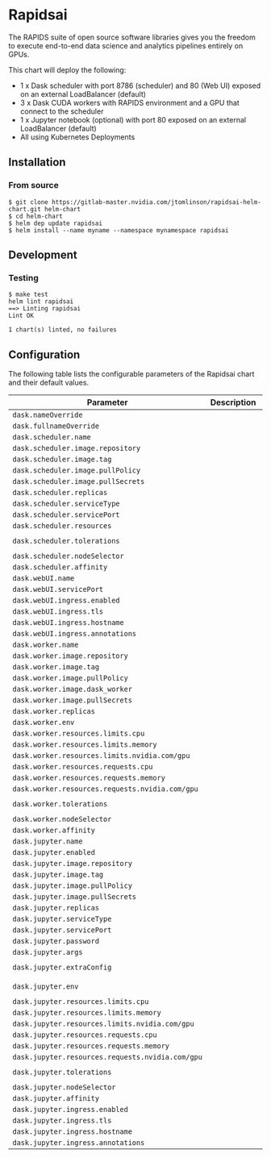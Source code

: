 
Rapidsai
===========

The RAPIDS suite of open source software libraries gives you the freedom to execute end-to-end data science and analytics pipelines entirely on GPUs.


This chart will deploy the following:

- 1 x Dask scheduler with port 8786 (scheduler) and 80 (Web UI) exposed on an external LoadBalancer (default)
- 3 x Dask CUDA workers with RAPIDS environment and a GPU that connect to the scheduler
- 1 x Jupyter notebook (optional) with port 80 exposed on an external LoadBalancer (default)
- All using Kubernetes Deployments

## Installation

### From source

```console
$ git clone https://gitlab-master.nvidia.com/jtomlinson/rapidsai-helm-chart.git helm-chart
$ cd helm-chart
$ helm dep update rapidsai
$ helm install --name myname --namespace mynamespace rapidsai
```

## Development

### Testing

```console
$ make test
helm lint rapidsai
==> Linting rapidsai
Lint OK

1 chart(s) linted, no failures
```

## Configuration

The following table lists the configurable parameters of the Rapidsai chart and their default values.

| Parameter                | Description             | Default        |
| ------------------------ | ----------------------- | -------------- |
| `dask.nameOverride` |  | `"rapidsai"` |
| `dask.fullnameOverride` |  | `"rapidsai"` |
| `dask.scheduler.name` |  | `"scheduler"` |
| `dask.scheduler.image.repository` |  | `"rapidsai/rapidsai"` |
| `dask.scheduler.image.tag` |  | `"cuda10.0-runtime-ubuntu16.04"` |
| `dask.scheduler.image.pullPolicy` |  | `"IfNotPresent"` |
| `dask.scheduler.image.pullSecrets` |  | `null` |
| `dask.scheduler.replicas` |  | `1` |
| `dask.scheduler.serviceType` |  | `"LoadBalancer"` |
| `dask.scheduler.servicePort` |  | `8786` |
| `dask.scheduler.resources` |  | `{}` |
| `dask.scheduler.tolerations` |  | `[{"key": "nvidia.com/gpu", "operator": "Equal", "value": "present", "effect": "NoSchedule"}]` |
| `dask.scheduler.nodeSelector` |  | `{}` |
| `dask.scheduler.affinity` |  | `{}` |
| `dask.webUI.name` |  | `"webui"` |
| `dask.webUI.servicePort` |  | `8787` |
| `dask.webUI.ingress.enabled` |  | `false` |
| `dask.webUI.ingress.tls` |  | `false` |
| `dask.webUI.ingress.hostname` |  | `"dask-ui.rapidsai.example.com"` |
| `dask.webUI.ingress.annotations` |  | `null` |
| `dask.worker.name` |  | `"worker"` |
| `dask.worker.image.repository` |  | `"rapidsai/rapidsai"` |
| `dask.worker.image.tag` |  | `"cuda10.0-runtime-ubuntu16.04"` |
| `dask.worker.image.pullPolicy` |  | `"IfNotPresent"` |
| `dask.worker.image.dask_worker` |  | `"dask-cuda-worker"` |
| `dask.worker.image.pullSecrets` |  | `null` |
| `dask.worker.replicas` |  | `3` |
| `dask.worker.env` |  | `null` |
| `dask.worker.resources.limits.cpu` |  | `1` |
| `dask.worker.resources.limits.memory` |  | `"3G"` |
| `dask.worker.resources.limits.nvidia.com/gpu` |  | `1` |
| `dask.worker.resources.requests.cpu` |  | `1` |
| `dask.worker.resources.requests.memory` |  | `"3G"` |
| `dask.worker.resources.requests.nvidia.com/gpu` |  | `1` |
| `dask.worker.tolerations` |  | `[{"key": "nvidia.com/gpu", "operator": "Equal", "value": "present", "effect": "NoSchedule"}]` |
| `dask.worker.nodeSelector` |  | `{}` |
| `dask.worker.affinity` |  | `{}` |
| `dask.jupyter.name` |  | `"jupyter"` |
| `dask.jupyter.enabled` |  | `true` |
| `dask.jupyter.image.repository` |  | `"rapidsai/rapidsai"` |
| `dask.jupyter.image.tag` |  | `"cuda10.0-runtime-ubuntu16.04"` |
| `dask.jupyter.image.pullPolicy` |  | `"IfNotPresent"` |
| `dask.jupyter.image.pullSecrets` |  | `null` |
| `dask.jupyter.replicas` |  | `1` |
| `dask.jupyter.serviceType` |  | `"LoadBalancer"` |
| `dask.jupyter.servicePort` |  | `80` |
| `dask.jupyter.password` |  | `"sha1:56152965e045:3cd9a2065e78b4a4e46c2d6f35ddd0160fe5b94d"` |
| `dask.jupyter.args` |  | `["bash", "/rapids/notebooks/utils/start-jupyter.sh"]` |
| `dask.jupyter.extraConfig` |  | `"c.ServerProxy.host_whitelist = [\"localhost\", \"127.0.0.1\", \"rapidsai-scheduler\"]"` |
| `dask.jupyter.env` |  | `[{"name": "DASK_DISTRIBUTED__DASHBOARD__LINK", "value": "/proxy/rapidsai-scheduler:8787/status"}]` |
| `dask.jupyter.resources.limits.cpu` |  | `2` |
| `dask.jupyter.resources.limits.memory` |  | `"6G"` |
| `dask.jupyter.resources.limits.nvidia.com/gpu` |  | `1` |
| `dask.jupyter.resources.requests.cpu` |  | `2` |
| `dask.jupyter.resources.requests.memory` |  | `"6G"` |
| `dask.jupyter.resources.requests.nvidia.com/gpu` |  | `1` |
| `dask.jupyter.tolerations` |  | `[{"key": "nvidia.com/gpu", "operator": "Equal", "value": "present", "effect": "NoSchedule"}]` |
| `dask.jupyter.nodeSelector` |  | `{}` |
| `dask.jupyter.affinity` |  | `{}` |
| `dask.jupyter.ingress.enabled` |  | `false` |
| `dask.jupyter.ingress.tls` |  | `false` |
| `dask.jupyter.ingress.hostname` |  | `"jupyter.rapidsai.example.com"` |
| `dask.jupyter.ingress.annotations` |  | `null` |





